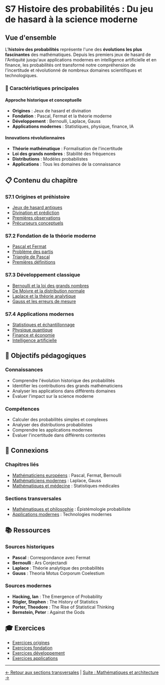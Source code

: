 # S7 Histoire des probabilités : Du jeu de hasard à la science moderne

## Vue d'ensemble

L'**histoire des probabilités** représente l'une des **évolutions les plus fascinantes** des mathématiques. Depuis les premiers jeux de hasard de l'Antiquité jusqu'aux applications modernes en intelligence artificielle et en finance, les probabilités ont transformé notre compréhension de l'incertitude et révolutionné de nombreux domaines scientifiques et technologiques.

### 🎲 **Caractéristiques principales**

#### **Approche historique et conceptuelle**
- **Origines** : Jeux de hasard et divination
- **Fondation** : Pascal, Fermat et la théorie moderne
- **Développement** : Bernoulli, Laplace, Gauss
- **Applications modernes** : Statistiques, physique, finance, IA

#### **Innovations révolutionnaires**
- **Théorie mathématique** : Formalisation de l'incertitude
- **Loi des grands nombres** : Stabilité des fréquences
- **Distributions** : Modèles probabilistes
- **Applications** : Tous les domaines de la connaissance

## 📋 **Contenu du chapitre**

### **S7.1 Origines et préhistoire**
- [Jeux de hasard antiques](S7.1_Origines_Prehistoire.md)
- [Divination et prédiction](S7.1_Origines_Prehistoire.md)
- [Premières observations](S7.1_Origines_Prehistoire.md)
- [Précurseurs conceptuels](S7.1_Origines_Prehistoire.md)

### **S7.2 Fondation de la théorie moderne**
- [Pascal et Fermat](S7.2_Fondation_Theorie_Moderne.md)
- [Problème des partis](S7.2_Fondation_Theorie_Moderne.md)
- [Triangle de Pascal](S7.2_Fondation_Theorie_Moderne.md)
- [Premières définitions](S7.2_Fondation_Theorie_Moderne.md)

### **S7.3 Développement classique**
- [Bernoulli et la loi des grands nombres](S7.3_Developpement_Classique.md)
- [De Moivre et la distribution normale](S7.3_Developpement_Classique.md)
- [Laplace et la théorie analytique](S7.3_Developpement_Classique.md)
- [Gauss et les erreurs de mesure](S7.3_Developpement_Classique.md)

### **S7.4 Applications modernes**
- [Statistiques et échantillonnage](S7.4_Applications_Modernes.md)
- [Physique quantique](S7.4_Applications_Modernes.md)
- [Finance et économie](S7.4_Applications_Modernes.md)
- [Intelligence artificielle](S7.4_Applications_Modernes.md)

## 🎯 **Objectifs pédagogiques**

### **Connaissances**
- Comprendre l'évolution historique des probabilités
- Identifier les contributions des grands mathématiciens
- Analyser les applications dans différents domaines
- Évaluer l'impact sur la science moderne

### **Compétences**
- Calculer des probabilités simples et complexes
- Analyser des distributions probabilistes
- Comprendre les applications modernes
- Évaluer l'incertitude dans différents contextes

## 🔗 **Connexions**

### **Chapitres liés**
- [Mathématiciens européens](04_Mathematiciens_Europeens/README.md) : Pascal, Fermat, Bernoulli
- [Mathématiciens modernes](05_Mathematiciens_Modernes/README.md) : Laplace, Gauss
- [Mathématiques et médecine](S6_Mathematiques_Medecine/README.md) : Statistiques médicales

### **Sections transversales**
- [Mathématiques et philosophie](S5_Mathematiques_Philosophie/README.md) : Épistémologie probabiliste
- [Applications modernes](S4_Applications_Modernes/README.md) : Technologies modernes

## 📚 **Ressources**

### **Sources historiques**
- **Pascal** : Correspondance avec Fermat
- **Bernoulli** : Ars Conjectandi
- **Laplace** : Théorie analytique des probabilités
- **Gauss** : Theoria Motus Corporum Coelestium

### **Sources modernes**
- **Hacking, Ian** : The Emergence of Probability
- **Stigler, Stephen** : The History of Statistics
- **Porter, Theodore** : The Rise of Statistical Thinking
- **Bernstein, Peter** : Against the Gods

## 🎓 **Exercices**

- [Exercices origines](Exercices_Origines_Probabilites.md)
- [Exercices fondation](Exercices_Fondation_Probabilites.md)
- [Exercices développement](Exercices_Developpement_Probabilites.md)
- [Exercices applications](Exercices_Applications_Probabilites.md)

---

[← Retour aux sections transversales](../README.md) | [Suite : Mathématiques et architecture →](../S8_Mathematiques_Architecture/README.md)

